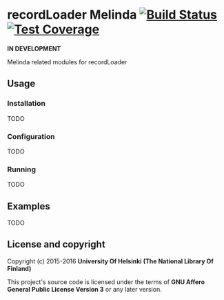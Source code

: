 # recordLoader Melinda [![Build Status](https://travis-ci.org/NatLibFi/record-loader-prototypes.svg)](https://travis-ci.org/NatLibFi/record-loader-melinda) [![Test Coverage](https://codeclimate.com/github/NatLibFi/record-loader-melinda/badges/coverage.svg)](https://codeclimate.com/github/NatLibFi/record-loader-melinda/coverage)

**IN DEVELOPMENT**

Melinda related modules for recordLoader

## Usage

### Installation

TODO

### Configuration

TODO

### Running

TODO

## Examples

TODO

## License and copyright

Copyright (c) 2015-2016 **University Of Helsinki (The National Library Of Finland)**

This project's source code is licensed under the terms of **GNU Affero General Public License Version 3** or any later version.
